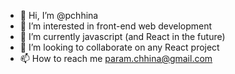 - 👋 Hi, I’m @pchhina
- 👀 I’m interested in front-end web development
- 🌱 I’m currently javascript (and React in the future)
- 💞️ I’m looking to collaborate on any React project
- 📫 How to reach me param.chhina@gmail.com

<!---
pchhina/pchhina is a ✨ special ✨ repository because its `README.md` (this file) appears on your GitHub profile.
You can click the Preview link to take a look at your changes.
--->
